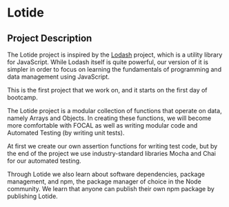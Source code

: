 # Lotide
## Project Description
The Lotide project is inspired by the [Lodash](https://lodash.com/) project, which is a utility library for JavaScript. While Lodash itself is quite powerful, our version of it is simpler in order to focus on learning the fundamentals of programming and data management using JavaScript.

This is the first project that we work on, and it starts on the first day of bootcamp.

The Lotide project is a modular collection of functions that operate on data, namely Arrays and Objects. In creating these functions, we will become more comfortable with FOCAL as well as writing modular code and Automated Testing (by writing unit tests).

At first we create our own assertion functions for writing test code, but by the end of the project we use industry-standard libraries Mocha and Chai for our automated testing.

Through Lotide we also learn about software dependencies, package management, and npm, the package manager of choice in the Node community. We learn that anyone can publish their own npm package by publishing Lotide.
